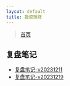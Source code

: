 ```yaml
---
layout: default
title: 投资理财
---
```


> [首页](/index.html)

## 复盘笔记

- [复盘笔记-v20231211](/investment/replay/replay-v20231211.html)
- [复盘笔记-v20231219](/investment/replay/replay-v20231219.html)